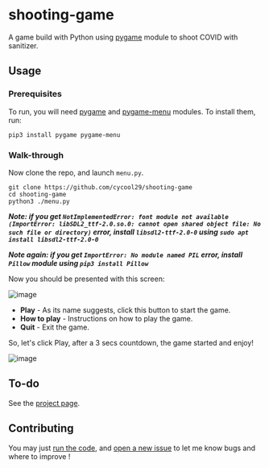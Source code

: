 # shooting-game

A game build with Python using [pygame](https://pygame.org) module to shoot COVID with sanitizer.

## Usage

### Prerequisites

To run, you will need [pygame](https://pygame.org) and [pygame-menu](https://pygame-menu.readthedocs.io/) modules. To install them, run:
``` 
pip3 install pygame pygame-menu
```
### Walk-through

Now clone the repo, and launch `menu.py`.
```
git clone https://github.com/cycool29/shooting-game
cd shooting-game
python3 ./menu.py
```

***Note: if you get `NotImplementedError: font module not available (ImportError: libSDL2_ttf-2.0.so.0: cannot open shared object file: No such file or directory)` error, install `libsdl2-ttf-2.0-0` using `sudo apt install libsdl2-ttf-2.0-0`***

***Note again: if you get `ImportError: No module named PIL` error, install `Pillow` module using `pip3 install Pillow`***


Now you should be presented with this screen:

![image](https://user-images.githubusercontent.com/88134003/138396670-9c0e85de-b623-48d6-b86e-28265c71aa94.png)

- **Play** - As its name suggests, click this button to start the game.
- **How to play** - Instructions on how to play the game.
- **Quit** - Exit the game.

So, let's click Play, after a 3 secs countdown, the game started and enjoy!

![image](https://user-images.githubusercontent.com/88134003/138398555-8e17dbd0-84d0-42a9-9c89-f99a276e2c5f.png)

## To-do

See the [project page](https://github.com/cycool29/shooting-game/projects/1).


## Contributing

You may just [run the code](https://github.com/cycool29/shooting-game/new/main?readme=1#usage), and [open a new issue](https://github.com/cycool29/shooting-game/issues/new) to let me know bugs and where to improve !
